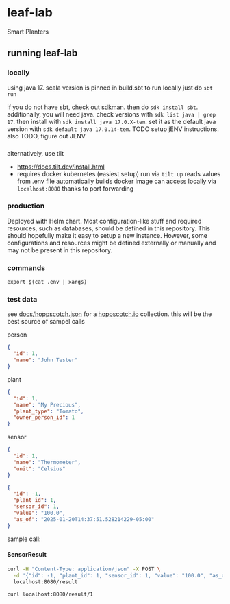 # leaf-lab
Smart Planters

## running leaf-lab

### locally
using java 17. scala version is pinned in build.sbt
to run locally just do `sbt run`

if you do not have sbt, check out [sdkman](https://sdkman.io/).
then do `sdk install sbt`. additionally, you will need java. check versions with `sdk list java | grep 17`. then install with `sdk install java 17.0.X-tem`. 
set it as the default java version with `sdk default java 17.0.14-tem`. TODO setup jENV instructions. also TODO, figure out JENV

### 
alternatively, use tilt
- https://docs.tilt.dev/install.html
- requires docker kubernetes (easiest setup)
run via `tilt up`
reads values from .env file
automatically builds docker image
can access locally via `localhost:8080` thanks to port forwarding

### production
Deployed with Helm chart.
Most configuration-like stuff and required resources, such as databases, should be defined in this repository. 
This should hopefully make it easy to setup a new instance.
However, some configurations and resources might be defined externally or manually and may not be present in this repository.

### commands
`export $(cat .env | xargs)`

### test data

see [docs/hoppscotch.json](docs/hoppscotch.json) for a [hoppscotch.io](https://hoppscotch.io/) collection. this will be the best source of sampel calls

person

```json
{
  "id": 1,
  "name": "John Tester"
}
```

plant
```json
{
  "id": 1,
  "name": "My Precious",
  "plant_type": "Tomato",
  "owner_person_id": 1
}
```

sensor
```json
{
  "id": 1,
  "name": "Thermometer",
  "unit": "Celsius"
}
```

```json
{
  "id": -1,
  "plant_id": 1,
  "sensor_id": 1,
  "value": "100.0",
  "as_of": "2025-01-20T14:37:51.528214229-05:00"
}
```

sample call:

#### SensorResult
```bash
curl -H "Content-Type: application/json" -X POST \
  -d '{"id": -1, "plant_id": 1, "sensor_id": 1, "value": "100.0", "as_of": "2025-01-20T14:37:51.528214229-05:00"}' \
  localhost:8080/result
```

```bash
curl localhost:8080/result/1
```

